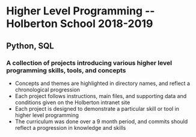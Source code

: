 # Higher Level Programming -- Holberton School 2018-2019
## Python, SQL
### A collection of projects introducing various higher level programming skills, tools, and concepts
- Concepts and themes are highlighted in directory names, and reflect a chronological progression
- Each project follows instructions, main files, and supporting data and conditions given on the Holberton intranet site
- Each project is designed to demonstrate a particular skill or tool in higher level programming
- The curriculum was done over a 9 month period, and commits should reflect a progression in knowledge and skills

